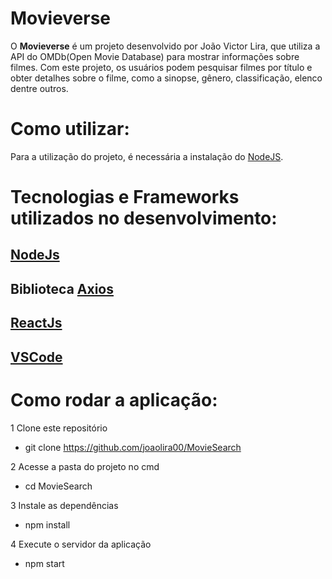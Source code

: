 # Movieverse

O **Movieverse** é um projeto desenvolvido por João Victor Lira, que utiliza a API do OMDb(Open Movie Database) para mostrar informações sobre filmes. Com este projeto, os usuários podem pesquisar filmes por título e obter detalhes sobre o filme, como a sinopse, gênero, classificação, elenco dentre outros.

# Como utilizar:

Para a utilização do projeto, é necessária a instalação do [NodeJS](https://nodejs.org/en/).

# Tecnologias e Frameworks utilizados no desenvolvimento:

[NodeJs](https://nodejs.org/en/)
--
Biblioteca [Axios](https://axios-http.com/ptbr/docs/intro)
--
[ReactJs](https://pt-br.reactjs.org/)
--
[VSCode](https://code.visualstudio.com/)
--

# Como rodar a aplicação:


1  Clone este repositório
 * git clone https://github.com/joaolira00/MovieSearch

2 Acesse a pasta do projeto no cmd
 * cd MovieSearch

3 Instale as dependências
 * npm install

4 Execute o servidor da aplicação
 * npm start
